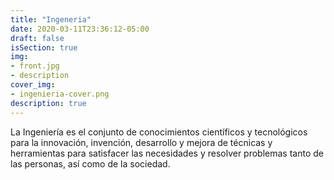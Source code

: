 ```yaml
---
title: "Ingeneria"
date: 2020-03-11T23:36:12-05:00
draft: false
isSection: true
img: 
- front.jpg
- description
cover_img:
- ingenieria-cover.png
description: true
---
```

La Ingeniería es el conjunto de conocimientos científicos y tecnológicos para la innovación, invención, desarrollo y mejora de técnicas y herramientas para satisfacer las necesidades y resolver problemas tanto de las personas, así como de la sociedad.
